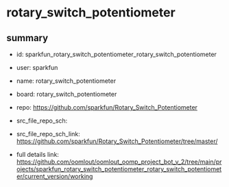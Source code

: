 # rotary_switch_potentiometer
 
## summary 
* id: sparkfun_rotary_switch_potentiometer_rotary_switch_potentiometer
* user: sparkfun
* name: rotary_switch_potentiometer
* board: rotary_switch_potentiometer
* repo: https://github.com/sparkfun/Rotary_Switch_Potentiometer



* src_file_repo_sch: 
* src_file_repo_sch_link: https://github.com/sparkfun/Rotary_Switch_Potentiometer/tree/master/
* full details link: https://github.com/oomlout/oomlout_oomp_project_bot_v_2/tree/main/projects/sparkfun_rotary_switch_potentiometer_rotary_switch_potentiometer/current_version/working  







